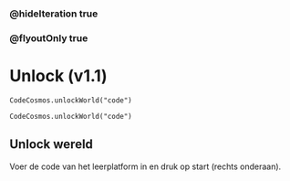 ### @hideIteration true
### @flyoutOnly true
# Unlock (v1.1)
```blocks
CodeCosmos.unlockWorld("code")
```

```template
CodeCosmos.unlockWorld("code")
```

## Unlock wereld
Voer de code van het leerplatform in en druk op start (rechts onderaan).